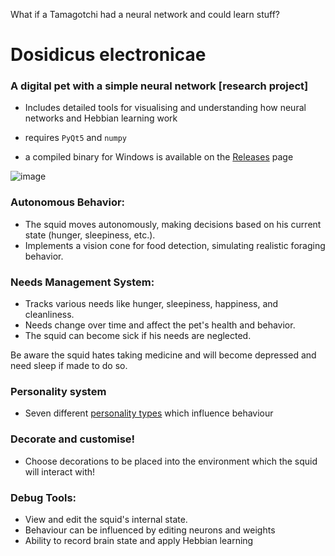 What if a Tamagotchi had a neural network and could learn stuff?
# Dosidicus electronicae
### A digital pet with a simple neural network [research project]
* Includes detailed tools for visualising and understanding how neural networks and Hebbian learning work

* requires `PyQt5` and `numpy`
* a compiled binary for Windows is available on the [Releases](https://github.com/ViciousSquid/Dosidicus/releases) page

![image](https://github.com/user-attachments/assets/6102225a-52d6-440c-adfb-a58fd800f1cd)







### Autonomous Behavior:

* The squid moves autonomously, making decisions based on his current state (hunger, sleepiness, etc.).
* Implements a vision cone for food detection, simulating realistic foraging behavior.


### Needs Management System:

* Tracks various needs like hunger, sleepiness, happiness, and cleanliness.
* Needs change over time and affect the pet's health and behavior.
* The squid can become sick if his needs are neglected.

Be aware the squid hates taking medicine and will become depressed and need sleep if made to do so.

### Personality system

* Seven different [personality types](https://github.com/ViciousSquid/Dosidicus/blob/main/Docs/Personalities.md) which influence behaviour

### Decorate and customise!

* Choose decorations to be placed into the environment which the squid will interact with!

### Debug Tools:

* View and edit the squid's internal state. 
* Behaviour can be influenced by editing neurons and weights
* Ability to record brain state and apply Hebbian learning
